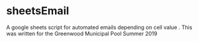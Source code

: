 # sheetsEmail
A google sheets script for automated emails depending on cell value .
This was written for the Greenwood Municipal Pool Summer 2019
